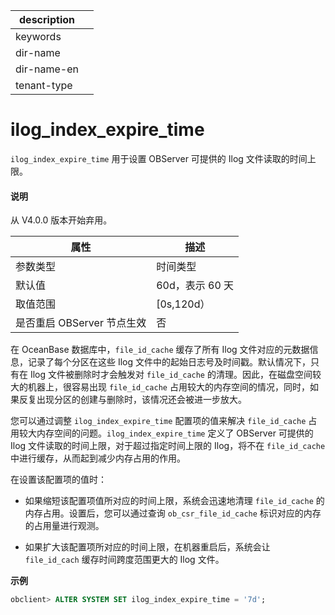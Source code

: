 |description||
|---|---|
|keywords||
|dir-name||
|dir-name-en||
|tenant-type||

ilog_index_expire_time 
===========================================

`ilog_index_expire_time` 用于设置 OBServer 可提供的 Ilog 文件读取的时间上限。

<main id="notice" type='explain'>
  <h4>说明</h4>
  <p>从 V4.0.0 版本开始弃用。</p>
</main>



|        属性        |     描述      |
|------------------|-------------|
| 参数类型             | 时间类型        |
| 默认值              | 60d，表示 60 天 |
| 取值范围             | \[0s,120d）  |
| 是否重启 OBServer 节点生效 | 否           |




在 OceanBase 数据库中，`file_id_cache` 缓存了所有 Ilog 文件对应的元数据信息，记录了每个分区在这些 Ilog 文件中的起始日志号及时间戳。默认情况下，只有在 Ilog 文件被删除时才会触发对 `file_id_cache` 的清理。因此，在磁盘空间较大的机器上，很容易出现 `file_id_cache` 占用较大的内存空间的情况，同时，如果反复出现分区的创建与删除时，该情况还会被进一步放大。

您可以通过调整 `ilog_index_expire_time` 配置项的值来解决 `file_id_cache` 占用较大内存空间的问题。`ilog_index_expire_time` 定义了 OBServer 可提供的 Ilog 文件读取的时间上限，对于超过指定时间上限的 Ilog，将不在 `file_id_cache` 中进行缓存，从而起到减少内存占用的作用。

在设置该配置项的值时：

* 如果缩短该配置项值所对应的时间上限，系统会迅速地清理 `file_id_cache` 的内存占用。设置后，您可以通过查询 `ob_csr_file_id_cache` 标识对应的内存的占用量进行观测。

  

* 如果扩大该配置项所对应的时间上限，在机器重启后，系统会让 `file_id_cach` 缓存时间跨度范围更大的 Ilog 文件。

  




**示例**

```sql
obclient> ALTER SYSTEM SET ilog_index_expire_time = '7d';
```


